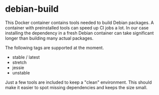 # debian-build

This Docker container contains tools needed to build Debian packages.
A container with preinstalled tools can speed up CI jobs a lot.
In our case installing the dependency in a fresh Debian container can take significant longer than building many actual packages.

The following tags are supported at the moment.

* stable / latest
* stretch
* jessie
* unstable

Just a few tools are included to keep a "clean" environment.
This should make it easier to spot missing dependencies and keeps the size small.
